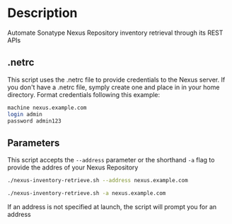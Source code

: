 # Description

Automate Sonatype Nexus Repository inventory retrieval through its REST APIs

## .netrc

This script uses the .netrc file to provide credentials to the Nexus server.
If you don't have a .netrc file, symply create one and place in in your home directory.
Format credentials following this example:

```bash
machine nexus.example.com
login admin
password admin123
```

## Parameters

This script accepts the `--address` parameter or the shorthand `-a` flag to provide the addres of your Nexus Repository

```bash
./nexus-inventory-retrieve.sh --address nexus.example.com

./nexus-inventory-retrieve.sh -a nexus.example.com
```

If an address is not specified at launch, the script will prompt you for an address
